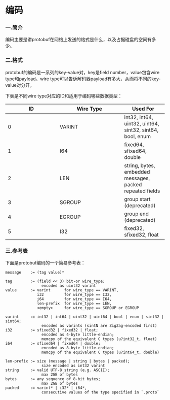 # 编码

### 一.简介

编码主要是讲protobuf在网络上发送的格式是什么，以及占据磁盘的空间有多少。

### 二.格式

protobuf的编码是一系列的key-value对，key是field number，value包含wire type和payload。wire type可以告诉解码器payload有多大，从而将不同的key-value对分开。

下表是不同wire type对应的ID和适用于编码哪些数据类型：

<table><thead><tr><th width="148">ID</th><th width="188">Wire Type</th><th>Used For</th></tr></thead><tbody><tr><td>0</td><td>VARINT</td><td>int32, int64, uint32, uint64, sint32, sint64, bool, enum</td></tr><tr><td>1</td><td>I64</td><td>fixed64, sfixed64, double</td></tr><tr><td>2</td><td>LEN</td><td>string, bytes, embedded messages, packed repeated fields</td></tr><tr><td>3</td><td>SGROUP</td><td>group start (deprecated)</td></tr><tr><td>4</td><td>EGROUP</td><td>group end (deprecated)</td></tr><tr><td>5</td><td>I32</td><td>fixed32, sfixed32, float</td></tr></tbody></table>

### 三.参考表

下面是protobuf编码的一个简易参考表：

```gdscript3
message    := (tag value)*

tag        := (field << 3) bit-or wire_type;
                encoded as uint32 varint
value      := varint      for wire_type == VARINT,
              i32         for wire_type == I32,
              i64         for wire_type == I64,
              len-prefix  for wire_type == LEN,
              <empty>     for wire_type == SGROUP or EGROUP

varint     := int32 | int64 | uint32 | uint64 | bool | enum | sint32 | sint64;
                encoded as varints (sintN are ZigZag-encoded first)
i32        := sfixed32 | fixed32 | float;
                encoded as 4-byte little-endian;
                memcpy of the equivalent C types (u?int32_t, float)
i64        := sfixed64 | fixed64 | double;
                encoded as 8-byte little-endian;
                memcpy of the equivalent C types (u?int64_t, double)

len-prefix := size (message | string | bytes | packed);
                size encoded as int32 varint
string     := valid UTF-8 string (e.g. ASCII);
                max 2GB of bytes
bytes      := any sequence of 8-bit bytes;
                max 2GB of bytes
packed     := varint* | i32* | i64*,
                consecutive values of the type specified in `.proto`
```
